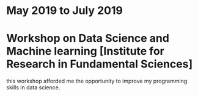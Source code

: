 # May 2019 to July 2019
# Workshop on Data Science and Machine learning [Institute for Research in Fundamental Sciences]
this workshop afforded me the opportunity to improve my programming skills in data science.

